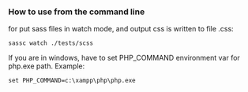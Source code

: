 ### How to use from the command line

for put sass files in watch mode, and output css is written to file .css:

	sassc watch ./tests/scss

If you are in windows, have to set PHP_COMMAND environment var for php.exe path. Example:

	set PHP_COMMAND=c:\xampp\php\php.exe
